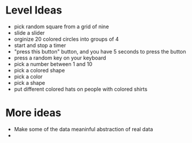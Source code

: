 # Level Ideas

*   pick random square from a grid of nine
*   slide a slider
*   orginize 20 colored circles into groups of 4
*   start and stop a timer
*   "press this button" button, and you have 5 seconds to press the button
*   press a random key on your keyboard
*   pick a number between 1 and 10
*   pick a colored shape
*   pick a color
*   pick a shape
*   put different colored hats on people with colored shirts

# More ideas

*   Make some of the data meaninful abstraction of real data
*   
